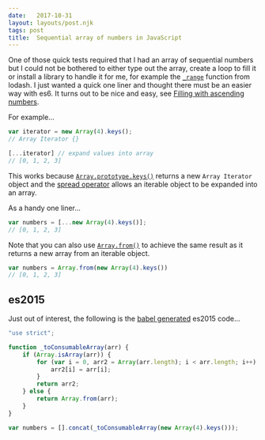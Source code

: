 ```yaml
---
date:   2017-10-31
layout: layouts/post.njk
tags: post
title:  Sequential array of numbers in JavaScript
---
```


One of those quick tests required that I had an array of sequential numbers but I could not be bothered to either type out the array, create a loop to fill it or install a library to handle it for me, for example the [`_range`](https://lodash.com/docs/#range) function from lodash. I just wanted a quick one liner and thought there must be an easier way with es6. It turns out to be nice and easy, see [Filling with ascending numbers](http://exploringjs.com/es6/ch_arrays.html#_filling-with-ascending-numbers).

For example...

```js
var iterator = new Array(4).keys();
// Array Iterator {}

[...iterator] // expand values into array
// [0, 1, 2, 3]
```

This works because [`Array.prototype.keys()`](https://developer.mozilla.org/en-US/docs/Web/JavaScript/Reference/Global_Objects/Array/keys) returns a new `Array Iterator` object and the [spread operator](https://developer.mozilla.org/en-US/docs/Web/JavaScript/Reference/Operators/Spread_operator) allows an iterable object to be expanded into an array.

As a handy one liner...

```js
var numbers = [...new Array(4).keys()];
// [0, 1, 2, 3]
```

Note that you can also use [`Array.from()`](https://developer.mozilla.org/en-US/docs/Web/JavaScript/Reference/Global_Objects/Array/from) to achieve the same result as it returns a new array from an iterable object.

```js
var numbers = Array.from(new Array(4).keys())
// [0, 1, 2, 3]
```


## es2015

Just out of interest, the following is the [babel generated](https://babeljs.io/repl/#?babili=false&browsers=&build=&builtIns=false&code_lz=G4QwTgBAdgrgtgIwKZgM4QgXggbQHQFRIDuEAgmGCAJ4AUALAJR4DWS1qtjAukA&debug=false&circleciRepo=&evaluate=true&lineWrap=true&presets=es2015%2Cstage-2&targets=&version=6.26.0) es2015 code...

```js
"use strict";

function _toConsumableArray(arr) {
    if (Array.isArray(arr)) {
        for (var i = 0, arr2 = Array(arr.length); i < arr.length; i++) {
            arr2[i] = arr[i];
        }
        return arr2;
    } else {
        return Array.from(arr);
    }
}

var numbers = [].concat(_toConsumableArray(new Array(4).keys()));
```